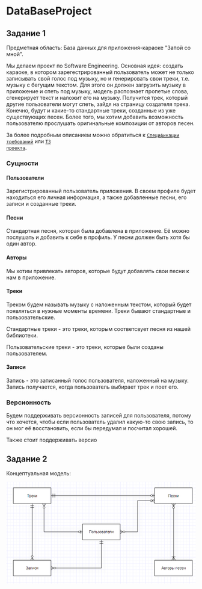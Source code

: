 # DataBaseProject

## Задание 1

Предметная область: База данных для приложения-караоке "Запой со мной".

Мы делаем проект по Software Engineering. Основная идея: создать караоке, в котором зарегестрированный пользователь
может не только записывать свой голос под музыку, но и генерировать свои треки, т.е. музыку с бегущим текстом.
Для этого он должен загрузить музыку в приложение и спеть под музыку, модель распознает пропетые слова, 
сгенерирует текст и наложит его на музыку.
Получится трек, который другие пользователи могут спеть, зайдя на страницу создателя трека.
Конечно, будут и какие-то стандартные треки, созданные из уже существующих песен.
Более того, мы хотим добавить возможность пользователю прослушать оригинальные композиции от авторов песен.

За более подробным описанием можно обратиться к 
<code>[Спецификации требований](https://docs.google.com/document/d/19rmqPeE_7kSkOcWvpBJP1fSLNIVBmXw5WYThOr7Tbic/edit)</code>
или <code>[ТЗ проекта](https://docs.google.com/document/d/1ZGVdoETa7iDMn82bfFIscV_04XExeuwHAy9fsHMKExU/edit)</code>.

### Сущности

#### Пользователи
Зарегистрированный пользователь приложения. В своем профиле будет находиться его личная информация, а также добавленные песни,
его записи и созданные треки.

#### Песни
Стандартная песня, которая была добавлена в приложение. Её можно послушать и добавить к себе в профиль.
У песни должен быть хотя бы один автор.

#### Авторы
Мы хотим привлекать авторов, которые будут добавлять свои песни к нам в приложение.

#### Треки
Треком будем называть музыку с наложенным текстом, который будет появляться в нужные моменты времени. Треки бывают стандартные и пользовательские.

Стандартные треки - это треки, которым соответсвует песня из нашей библиотеки.

Пользовательские треки - это треки, которые были созданы пользователем.

#### Записи
Запись - это записанный голос пользователя, наложенный на музыку. Запись получается, когда пользователь выбирает трек и поет его.

### Версионность

Будем поддерживать версионность записей для пользователя, потому что хочется, чтобы если пользователь удалил какую-то свою запись,
то он мог её восстановить, если бы передумал и посчитал хорошей.

Также стоит поддерживать версио

## Задание 2

Концептуальная модель:

![image info](./Concept_model.png)